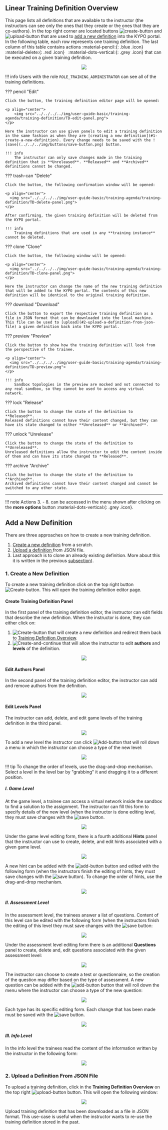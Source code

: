 ## Linear Training Definition Overview
This page lists all definitions that are available to the instructor (the instructors can see only the ones that they create or the ones that they are co-authors). In the top right corner are located buttons ![create-button](../../../img/buttons/create-button.png) and ![upload-button](../../../img/buttons/upload-button.png) that are used to [add a new definition](#add-a-new-definition) into the KYPO portal. In the following table, each row represents one training definition. The last column of this table contains actions :material-pencil:{: .blue .icon} &nbsp; :material-delete:{: .red .icon} &nbsp; :material-dots-vertical:{: .grey .icon} that can be executed on a given training definition.

<p align="center">
  <img src="../../../../img/user-guide-basic/training-agenda/training-definition/TD-overview.png">
</p>

!!! info
    Users with the role `ROLE_TRAINING_ADMINISTRATOR` can see all of the training definitions.

??? pencil "Edit"
    
    Click the button, the training definition editor page will be opened:
    
    <p align="center">
        <img src="../../../../img/user-guide-basic/training-agenda/training-definition/TD-edit-panel.png">
    </p>
    
    Here the instructor can use given panels to edit a training definition in the same fashion as when they are [creating a new definition](#1-create-a-new-definition). Every change needs to be saved with the ![save](../../../img/buttons/save-button.png) button. 
    
    !!! info
        The instructor can only save changes made in the training definition that is **Unreleased**. **Released** and **Archived** definitions cannot be changed.
    
??? trash-can "Delete"
    
    Click the button, the following confirmation window will be opened: 
    
    <p align="center">
      <img src="../../../../img/user-guide-basic/training-agenda/training-definition/TD-delete-panel.png">
    </p>
    
    After confirming, the given training definition will be deleted from the KYPO portal.
    
    !!! info
        Training definitions that are used in any **training instance** cannot be deleted. 

??? clone "Clone"
    
    Click the button, the following window will be opened:
    
    <p align="center">
      <img src="../../../../img/user-guide-basic/training-agenda/training-definition/TD-clone-panel.png">
    </p>
    
    Here the instructor can change the name of the new training definition that will be added to the KYPO portal. The contents of this new definition will be identical to the original training definition.
    
??? download "Download"
    
    Click the button to export the respective training definition as a file in JSON format that can be downloaded into the local machine. This file can be used to [upload](#2-upload-a-definition-from-json-file) a given definition back into the KYPO portal. 
    
??? preview "Preview"
   
    Click the button to show how the training definition will look from the perspective of the trainee.
    
    <p align="center">
      <img src="../../../../img/user-guide-basic/training-agenda/training-definition/TD-preview.png">
    </p>
    
    !!! info
        Sandbox topologies in the preview are mocked and not connected to any real sandbox, so they cannot be used to access any virtual network.
    
??? lock "Release"
   
    Click the button to change the state of the definition to **Released**. 
    Released definitions cannot have their content changed, but they can have its state changed to either **Unreleased** or **Archived**.

  
??? unlock "Unrelease"
    
    Click the button to change the state of the definition to **Unreleased**.
    Unreleased definitions allow the instructor to edit the content inside of them and can have its state changed to **Released**.
    
??? archive "Archive"
    
    Click the button to change the state of the definition to **Archived**.
    Archived definitions cannot have their content changed and cannot be switched to any other state.

----------------------------------------------------

!!! note
    Actions 3. - 8. can be accessed in the menu shown after clicking on the **more options** button :material-dots-vertical:{: .grey .icon}. 

## Add a New Definition
There are three approaches on how to create a new training definition. 

1. [Create a new definition](#1-create-a-new-definition) from a scratch. 
2. [Upload a definition ](#2-upload-a-definition-from-json-file) from JSON file.
3. Last approach is to clone an already existing definition. More about this it is written in the previous [subsection](#training-definition-overview)).

### 1. Create a New Definition
To create a new training definition click on the top right button ![Create-button](../../../img/buttons/create-button.png). This will open the training definition editor page.

#### Create Training Definition Panel
In the first panel of the training definition editor, the instructor can edit fields that describe the new definition. When the instructor is done, they can either click on:
1.  ![Create-button](../../../img/buttons/create-button.png) that will create a new definition and redirect them back to [Training Definition Overview](#training-definition-overview).
2.  ![Create-and-continue](../../../img/buttons/create-and-continue-button.png) that will allow the instructor to edit **authors** and **levels** of the definition.

<p align="center">
    <img src="../../../../img/user-guide-basic/training-agenda/training-definition/TD-create-panel.png">
</p>

#### Edit Authors Panel
In the second panel of the training definition editor, the instructor can add and remove authors from the definition.

<p align="center">
  <img src="../../../../img/user-guide-basic/training-agenda/training-definition/TD-edit-authors.png">
</p>

#### Edit Levels Panel
The instructor can add, delete, and edit game levels of the training definition in the third panel.

<p align="center">
  <img src="../../../../img/user-guide-basic/training-agenda/training-definition/TD-edit-levels.png">
</p>

To add a new level the instructor can click ![Add-button](../../../img/buttons/add-button.png) that will roll down a menu in which the instructor can choose a type of the new level:

<p align="center">
  <img src="../../../../img/user-guide-basic/training-agenda/training-definition/TD-levels.png">
</p>

!!! tip
    To change the order of levels, use the drag-and-drop mechanism. Select a level in the level bar by "grabbing" it and dragging it to a different position.

##### I. Game Level
At the game level, a trainee can access a virtual network inside the sandbox to find a solution to the assignment. The instructor can fill this form to specify details of the new level (when the instructor is done editing level, they must save changes with the ![save](../../../img/buttons/save-button.png) button.

<p align="center">
  <img src="../../../../img/user-guide-basic/training-agenda/training-definition/TD-GL-panel.png">
</p>

Under the game level editing form, there is a fourth additional **Hints** panel that the instructor can use to create, delete, and edit hints associated with a given game level.

<p align="center">
  <img src="../../../../img/user-guide-basic/training-agenda/training-definition/TD-hint-panel.png">
</p>

A new hint can be added with the ![add-button](../../../img/buttons/add-button.png) button and edited with the following form (when the instructors finish the editing of hints, they must save changes with the ![save](../../../img/buttons/save-button.png) button). To change the order of hints, use the drag-and-drop mechanism. 

<p align="center">
  <img src="../../../../img/user-guide-basic/training-agenda/training-definition/TD-hint-edit.png">
</p>

##### II. Assessment Level
In the assessment level, the trainees answer a list of questions. Content of this level can be edited with the following form (when the instructors finish the editing of this level they must save changes with the ![save](../../../img/buttons/save-button.png) button:

<p align="center">
  <img src="../../../../img/user-guide-basic/training-agenda/training-definition/TD-AL-panel.png">
</p>

Under the assessment level editing form there is an additional **Questions** panel to create, delete and, edit questions associated with the given assessment level:   
 
<p align="center">
  <img src="../../../../img/user-guide-basic/training-agenda/training-definition/TD-questions-panel.png">
</p>

The instructor can choose to create a test or questionnaire, so the creation of the question may differ based on the type of assessment. A new question can be added with the ![add-button](../../../img/buttons/add-button.png) button that will roll down the menu where the instructor can choose a type of the new question:

<p align="center">
  <img src="../../../../img/user-guide-basic/training-agenda/training-definition/TD-question.png">
</p>

Each type has its specific editing form. Each change that has been made must be saved with the ![save](../../../img/buttons/save-button.png) button.

<p align="center">
  <img src="../../../../img/user-guide-basic/training-agenda/training-definition/TD-questions-edit.png">
</p>

##### III. Info Level
In the info level the trainees read the content of the information written by the instructor in the following form:

<p align="center">
  <img src="../../../../img/user-guide-basic/training-agenda/training-definition/TD-IL-panel.png">
</p>


### 2. Upload a Definition From JSON File
To upload a training definition, click in the **Training Definition Overview** on the top right ![upload-button](../../../img/buttons/upload-button.png) button. This will open the following window:

<p align="center">
  <img src="../../../../img/user-guide-basic/training-agenda/training-definition/TD-upload-panel.png">
</p>


Upload training definition that has been downloaded as a file in JSON format. This use-case is useful when the instructor wants to re-use the training definition stored in the past.
